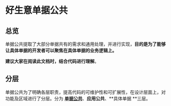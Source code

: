 # 好生意单据公共

## 总览

单据公共提取了大部分单据共有的需求和通用处理，并进行实现，**目的是为了能够让具体单据的开发者可以聚焦在具体单据的业务逻辑上。**

**建议大家在阅读此文档时，结合代码进行理解**。

## 分层

单据公共为了明确各层职责，提高代码的可维护性和可扩展性，在设计层面上，对功能及区域进行了分层。分为 [**单据公共**](/chapter1.md)、**应用公共**、**具体单据 **三层。

